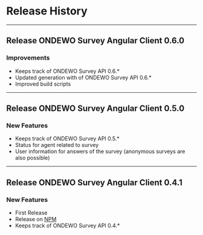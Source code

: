 # Release History
*****************
## Release ONDEWO Survey Angular Client 0.6.0
### Improvements
* Keeps track of ONDEWO Survey API 0.6.*
* Updated generation with of ONDEWO Survey API 0.6.*
* Improved build scripts

*** 

## Release ONDEWO Survey Angular Client 0.5.0
### New Features
* Keeps track of ONDEWO Survey API 0.5.*
* Status for agent related to survey
* User information for answers of the survey (anonymous surveys are also possible)

***

## Release ONDEWO Survey Angular Client 0.4.1

### New Features
* First Release
* Release on [NPM](https://www.npmjs.com/package/@ondewo/survey-client-angular)
* Keeps track of ONDEWO Survey API 0.4.*
